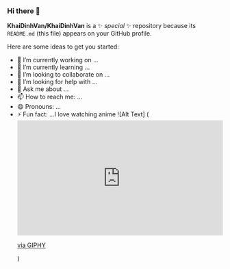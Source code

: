 ### Hi there 👋

**KhaiDinhVan/KhaiDinhVan** is a ✨ _special_ ✨ repository because its `README.md` (this file) appears on your GitHub profile.

Here are some ideas to get you started:

- 🔭 I’m currently working on ...
- 🌱 I’m currently learning ...
- 👯 I’m looking to collaborate on ...
- 🤔 I’m looking for help with ...
- 💬 Ask me about ...
- 📫 How to reach me: ...
- 😄 Pronouns: ...
- ⚡ Fun fact: ...I love watching anime
![Alt Text]
(<div style="width:100%;height:0;padding-bottom:56%;position:relative;"><iframe src="https://giphy.com/embed/uKWBNet3fFTP9ZDZIg" width="100%" height="100%" style="position:absolute" frameBorder="0" class="giphy-embed" allowFullScreen></iframe></div><p><a href="https://giphy.com/gifs/tokyo-revengers-tokyorev-rev-uKWBNet3fFTP9ZDZIg">via GIPHY</a></p>)
